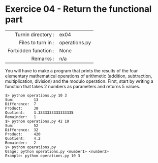# Exercice 04 - Return the functional part

|                         |                    |
| -----------------------:| ------------------ |
|   Turnin directory :    |  ex04              |
|   Files to turn in :    |  operations.py     |
|   Forbidden function :  |  None              |
|   Remarks :             |  n/a               |

You will have to make a program that prints the results of the four elementary mathematical operations of arithmetic (addition, subtraction, multiplication, division) and the modulo operation. First, start by writing a function that takes 2 numbers as parameters and returns 5 values.

```console
$> python operations.py 10 3
Sum:         13
Difference:  7
Product:     30
Quotient:    3.3333333333333335
Remainder:   1
$> python operations.py 42 10
Sum:         52
Difference:  32
Product:     420
Quotient:    4.2
Remainder:   2
$> python operations.py
Usage: python operations.py <number1> <number2>
Example: python operations.py 10 3
```
